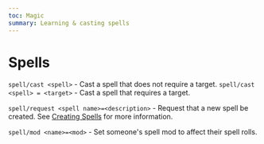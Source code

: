 ```yaml
---
toc: Magic
summary: Learning & casting spells
---
```

# Spells

`spell/cast <spell>` - Cast a spell that does not require a target.
`spell/cast <spell> = <target>` - Cast a spell that requires a target.

`spell/request <spell name>=<description>` - Request that a new spell be created. See [Creating Spells](http://spiritlakemu.com/wiki/magic_system#creating-spells) for more information.

`spell/mod <name>=<mod>` - Set someone's spell mod to affect their spell rolls.